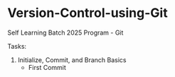 # Version-Control-using-Git
Self Learning Batch 2025 Program - Git

Tasks: 
1) Initialize, Commit, and Branch Basics
    - First Commit 